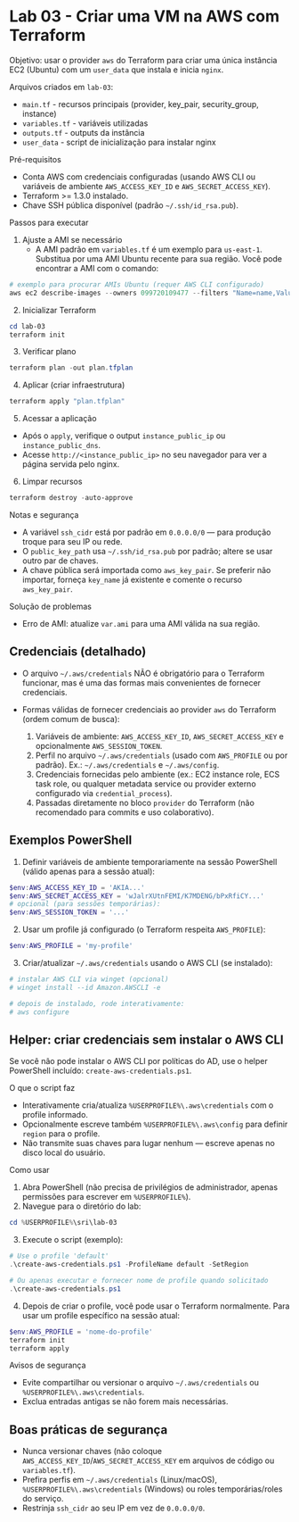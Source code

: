 # Lab 03 - Criar uma VM na AWS com Terraform

Objetivo: usar o provider `aws` do Terraform para criar uma única instância EC2 (Ubuntu) com um `user_data` que instala e inicia `nginx`.

Arquivos criados em `lab-03`:

- `main.tf` - recursos principais (provider, key_pair, security_group, instance)
- `variables.tf` - variáveis utilizadas
- `outputs.tf` - outputs da instância
- `user_data` - script de inicialização para instalar nginx

Pré-requisitos
- Conta AWS com credenciais configuradas (usando AWS CLI ou variáveis de ambiente `AWS_ACCESS_KEY_ID` e `AWS_SECRET_ACCESS_KEY`).
- Terraform >= 1.3.0 instalado.
- Chave SSH pública disponível (padrão `~/.ssh/id_rsa.pub`).

Passos para executar

1. Ajuste a AMI se necessário
   - A AMI padrão em `variables.tf` é um exemplo para `us-east-1`. Substitua por uma AMI Ubuntu recente para sua região. Você pode encontrar a AMI com o comando:

```powershell
# exemplo para procurar AMIs Ubuntu (requer AWS CLI configurado)
aws ec2 describe-images --owners 099720109477 --filters "Name=name,Values=ubuntu/images/hvm-ssd/ubuntu-jammy-22.04-amd64-server-*" --query 'Images[*].[ImageId,Name]' --output text | sort
```

2. Inicializar Terraform

```powershell
cd lab-03
terraform init
```

3. Verificar plano

```powershell
terraform plan -out plan.tfplan
```

4. Aplicar (criar infraestrutura)

```powershell
terraform apply "plan.tfplan"
```

5. Acessar a aplicação
- Após o `apply`, verifique o output `instance_public_ip` ou `instance_public_dns`.
- Acesse `http://<instance_public_ip>` no seu navegador para ver a página servida pelo nginx.

6. Limpar recursos

```powershell
terraform destroy -auto-approve
```

Notas e segurança
- A variável `ssh_cidr` está por padrão em `0.0.0.0/0` — para produção troque para seu IP ou rede.
- O `public_key_path` usa `~/.ssh/id_rsa.pub` por padrão; altere se usar outro par de chaves.
- A chave pública será importada como `aws_key_pair`. Se preferir não importar, forneça `key_name` já existente e comente o recurso `aws_key_pair`.

Solução de problemas
- Erro de AMI: atualize `var.ami` para uma AMI válida na sua região.

Credenciais (detalhado)
-----------------------
- O arquivo `~/.aws/credentials` NÃO é obrigatório para o Terraform funcionar, mas é uma das formas mais convenientes de fornecer credenciais.

- Formas válidas de fornecer credenciais ao provider `aws` do Terraform (ordem comum de busca):
  1. Variáveis de ambiente: `AWS_ACCESS_KEY_ID`, `AWS_SECRET_ACCESS_KEY` e opcionalmente `AWS_SESSION_TOKEN`.
  2. Perfil no arquivo `~/.aws/credentials` (usado com `AWS_PROFILE` ou por padrão). Ex.: `~/.aws/credentials` e `~/.aws/config`.
  3. Credenciais fornecidas pelo ambiente (ex.: EC2 instance role, ECS task role, ou qualquer metadata service ou provider externo configurado via `credential_process`).
  4. Passadas diretamente no bloco `provider` do Terraform (não recomendado para commits e uso colaborativo).

Exemplos PowerShell
-------------------
1) Definir variáveis de ambiente temporariamente na sessão PowerShell (válido apenas para a sessão atual):

```powershell
$env:AWS_ACCESS_KEY_ID = 'AKIA...'
$env:AWS_SECRET_ACCESS_KEY = 'wJalrXUtnFEMI/K7MDENG/bPxRfiCY...'
# opcional (para sessões temporárias):
$env:AWS_SESSION_TOKEN = '...'
```

2) Usar um profile já configurado (o Terraform respeita `AWS_PROFILE`):

```powershell
$env:AWS_PROFILE = 'my-profile'
```

3) Criar/atualizar `~/.aws/credentials` usando o AWS CLI (se instalado):

```powershell
# instalar AWS CLI via winget (opcional)
# winget install --id Amazon.AWSCLI -e

# depois de instalado, rode interativamente:
# aws configure
```

## Helper: criar credenciais sem instalar o AWS CLI
Se você não pode instalar o AWS CLI por políticas do AD, use o helper PowerShell incluído: `create-aws-credentials.ps1`.

O que o script faz
- Interativamente cria/atualiza `%USERPROFILE%\.aws\credentials` com o profile informado.
- Opcionalmente escreve também `%USERPROFILE%\.aws\config` para definir `region` para o profile.
- Não transmite suas chaves para lugar nenhum — escreve apenas no disco local do usuário.

Como usar
1. Abra PowerShell (não precisa de privilégios de administrador, apenas permissões para escrever em `%USERPROFILE%`).
2. Navegue para o diretório do lab:

```powershell
cd %USERPROFILE%\sri\lab-03
```

3. Execute o script (exemplo):

```powershell
# Use o profile 'default'
.\create-aws-credentials.ps1 -ProfileName default -SetRegion

# Ou apenas executar e fornecer nome de profile quando solicitado
.\create-aws-credentials.ps1
```

4. Depois de criar o profile, você pode usar o Terraform normalmente. Para usar um profile específico na sessão atual:

```powershell
$env:AWS_PROFILE = 'nome-do-profile'
terraform init
terraform apply
```

Avisos de segurança
- Evite compartilhar ou versionar o arquivo `~/.aws/credentials` ou `%USERPROFILE%\.aws\credentials`.
- Exclua entradas antigas se não forem mais necessárias.

Boas práticas de segurança
-------------------------
- Nunca versionar chaves (não coloque `AWS_ACCESS_KEY_ID`/`AWS_SECRET_ACCESS_KEY` em arquivos de código ou `variables.tf`).
- Prefira perfis em `~/.aws/credentials` (Linux/macOS), `%USERPROFILE%\.aws\credentials` (Windows) ou roles temporárias/roles do serviço.
- Restrinja `ssh_cidr` ao seu IP em vez de `0.0.0.0/0`.